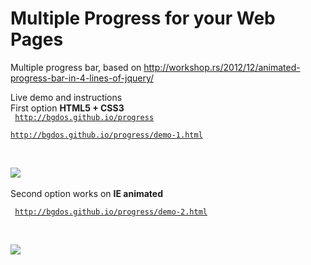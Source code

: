 # Multiple Progress for your Web Pages
Multiple progress bar, based on http://workshop.rs/2012/12/animated-progress-bar-in-4-lines-of-jquery/

Live demo and instructions </br>
First option <b>HTML5 + CSS3</b></br>
<code>
http://bgdos.github.io/progress</br>
http://bgdos.github.io/progress/demo-1.html </br>
</code></br></br>
<img src='https://cloud.githubusercontent.com/assets/12112938/7528928/3ebc03be-f4e5-11e4-971d-e1bcb878e121.JPG'></br></br>
Second option works on <b>IE animated</b></br>
<code></br>
http://bgdos.github.io/progress/demo-2.html </br>
</code></br></br>
<img src='https://cloud.githubusercontent.com/assets/12112938/7527875/70b78d26-f4d5-11e4-9c81-6902de52dcc0.JPG'>
